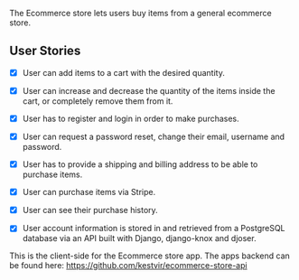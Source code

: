 The Ecommerce store lets users buy items from a general ecommerce store.

## User Stories

-   [x] User can add items to a cart with the desired quantity.
-   [x] User can increase and decrease the quantity of the items inside the cart, or completely remove them from it.
-   [x] User has to register and login in order to make purchases.
-   [x] User can request a password reset, change their email, username and password.
-   [x] User has to provide a shipping and billing address to be able to purchase items.
-   [x] User can purchase items via Stripe.
-   [x] User can see their purchase history.
-   [x] User account information is stored in and retrieved from a PostgreSQL database via an API built with Django, django-knox and djoser.


This is the client-side for the Ecommerce store app. The apps backend can be found here: https://github.com/kestvir/ecommerce-store-api